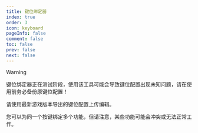 ```yaml
---
title: 键位绑定器
index: true
order: 3
icon: keyboard
pageInfo: false
comment: false
toc: false
prev: false
next: false
---
```


<script setup>
    import Editor from '@source/components/keybind-editor/App.vue';
    import { provide } from 'vue';
    import { onMounted } from 'vue';
    provide("i18nLanguage",'zh');

    onMounted(() => {
        (window.adsbygoogle = window.adsbygoogle || []).push({});
    })
</script>

> [!warning]
> 键位绑定器正在测试阶段，使用该工具可能会导致键位配置出现未知问题，请在使用前务必备份原键位配置！
>
> 请使用最新游戏版本导出的键位配置上传编辑。
>
> 您可以为同一个按键绑定多个功能，但请注意，某些功能可能会冲突或无法正常工作。

<ins class="adsbygoogle"
style="display:block"
data-ad-client="ca-pub-7637695321442015"
data-ad-slot="7113006248"
data-ad-format="auto"
data-full-width-responsive="true"> </ins>

<Editor />
